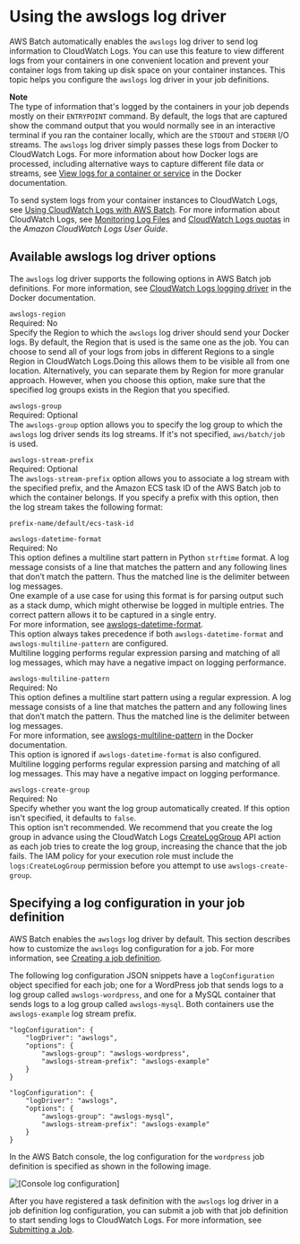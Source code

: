 # Using the awslogs log driver<a name="using_awslogs"></a>

AWS Batch automatically enables the `awslogs` log driver to send log information to CloudWatch Logs\. You can use this feature to view different logs from your containers in one convenient location and prevent your container logs from taking up disk space on your container instances\. This topic helps you configure the `awslogs` log driver in your job definitions\.

**Note**  
The type of information that's logged by the containers in your job depends mostly on their `ENTRYPOINT` command\. By default, the logs that are captured show the command output that you would normally see in an interactive terminal if you ran the container locally, which are the `STDOUT` and `STDERR` I/O streams\. The `awslogs` log driver simply passes these logs from Docker to CloudWatch Logs\. For more information about how Docker logs are processed, including alternative ways to capture different file data or streams, see [View logs for a container or service](https://docs.docker.com/config/containers/logging/) in the Docker documentation\.

To send system logs from your container instances to CloudWatch Logs, see [Using CloudWatch Logs with AWS Batch](using_cloudwatch_logs.md)\. For more information about CloudWatch Logs, see [Monitoring Log Files](https://docs.aws.amazon.com/AmazonCloudWatch/latest/DeveloperGuide/WhatIsCloudWatchLogs.html) and [CloudWatch Logs quotas](https://docs.aws.amazon.com/AmazonCloudWatch/latest/logs/cloudwatch_limits_cwl.html) in the *Amazon CloudWatch Logs User Guide*\.

## Available awslogs log driver options<a name="create_awslogs_logdriver_options"></a>

The `awslogs` log driver supports the following options in AWS Batch job definitions\. For more information, see [CloudWatch Logs logging driver](https://docs.docker.com/config/containers/logging/awslogs/) in the Docker documentation\.

`awslogs-region`  
Required: No  
Specify the Region to which the `awslogs` log driver should send your Docker logs\. By default, the Region that is used is the same one as the job\. You can choose to send all of your logs from jobs in different Regions to a single Region in CloudWatch Logs\.Doing this allows them to be visible all from one location\. Alternatively, you can separate them by Region for more granular approach\. However, when you choose this option, make sure that the specified log groups exists in the Region that you specified\.

`awslogs-group`  
Required: Optional  
The `awslogs-group` option allows you to specify the log group to which the `awslogs` log driver sends its log streams\. If it's not specified, `aws/batch/job` is used\.

`awslogs-stream-prefix`  
Required: Optional  
The `awslogs-stream-prefix` option allows you to associate a log stream with the specified prefix, and the Amazon ECS task ID of the AWS Batch job to which the container belongs\. If you specify a prefix with this option, then the log stream takes the following format:  

```
prefix-name/default/ecs-task-id
```

`awslogs-datetime-format`  
Required: No  
This option defines a multiline start pattern in Python `strftime` format\. A log message consists of a line that matches the pattern and any following lines that don’t match the pattern\. Thus the matched line is the delimiter between log messages\.  
One example of a use case for using this format is for parsing output such as a stack dump, which might otherwise be logged in multiple entries\. The correct pattern allows it to be captured in a single entry\.  
For more information, see [awslogs\-datetime\-format](https://docs.docker.com/config/containers/logging/awslogs/#awslogs-datetime-format)\.  
This option always takes precedence if both `awslogs-datetime-format` and `awslogs-multiline-pattern` are configured\.  
Multiline logging performs regular expression parsing and matching of all log messages, which may have a negative impact on logging performance\.

`awslogs-multiline-pattern`  
Required: No  
This option defines a multiline start pattern using a regular expression\. A log message consists of a line that matches the pattern and any following lines that don’t match the pattern\. Thus the matched line is the delimiter between log messages\.  
For more information, see [awslogs\-multiline\-pattern](https://docs.docker.com/config/containers/logging/awslogs/#awslogs-multiline-pattern) in the Docker documentation\.  
This option is ignored if `awslogs-datetime-format` is also configured\.  
Multiline logging performs regular expression parsing and matching of all log messages\. This may have a negative impact on logging performance\.

`awslogs-create-group`  
Required: No  
Specify whether you want the log group automatically created\. If this option isn't specified, it defaults to `false`\.  
This option isn't recommended\. We recommend that you create the log group in advance using the CloudWatch Logs [CreateLogGroup](https://docs.aws.amazon.com/AmazonCloudWatchLogs/latest/APIReference/API_CreateLogGroup.html) API action as each job tries to create the log group, increasing the chance that the job fails\.
The IAM policy for your execution role must include the `logs:CreateLogGroup` permission before you attempt to use `awslogs-create-group`\.

## Specifying a log configuration in your job definition<a name="specify-log-config"></a>

AWS Batch enables the `awslogs` log driver by default\. This section describes how to customize the `awslogs` log configuration for a job\. For more information, see [Creating a job definition](create-job-definition.md)\.

The following log configuration JSON snippets have a `logConfiguration` object specified for each job; one for a WordPress job that sends logs to a log group called `awslogs-wordpress`, and one for a MySQL container that sends logs to a log group called `awslogs-mysql`\. Both containers use the `awslogs-example` log stream prefix\.

```
"logConfiguration": {
    "logDriver": "awslogs",
    "options": {
        "awslogs-group": "awslogs-wordpress",
        "awslogs-stream-prefix": "awslogs-example"
    }
}
```

```
"logConfiguration": {
    "logDriver": "awslogs",
    "options": {
        "awslogs-group": "awslogs-mysql",
        "awslogs-stream-prefix": "awslogs-example"
    }
}
```

In the AWS Batch console, the log configuration for the `wordpress` job definition is specified as shown in the following image\. 

![\[Console log configuration\]](http://docs.aws.amazon.com/batch/latest/userguide/images/awslogs-console-config.png)

After you have registered a task definition with the `awslogs` log driver in a job definition log configuration, you can submit a job with that job definition to start sending logs to CloudWatch Logs\. For more information, see [Submitting a Job](submit_job.md)\.